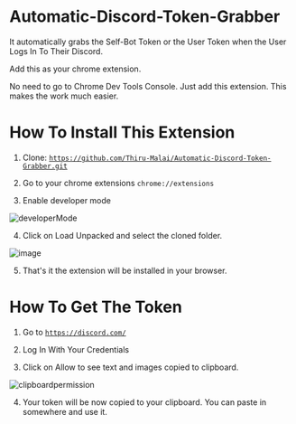 # Automatic-Discord-Token-Grabber
 It automatically grabs the Self-Bot Token or the User Token when the User Logs In To Their Discord.
 
 Add this as your chrome extension.

 No need to go to Chrome Dev Tools Console. Just add this extension. This makes the work much easier.

# How To Install This Extension

 1. Clone: <code>https://github.com/Thiru-Malai/Automatic-Discord-Token-Grabber.git</code>

 2. Go to your chrome extensions <code>chrome://extensions</code>

 3. Enable developer mode
 
![developerMode](https://user-images.githubusercontent.com/73980589/218063142-0fb9eb25-0dac-457d-b499-24b962196ce6.PNG)

 4. Click on Load Unpacked and select the cloned folder.

![image](https://user-images.githubusercontent.com/73980589/218063454-1dc41706-795c-4c3c-8f3b-3d2858214067.png)

 5. That's it the extension will be installed in your browser.

# How To Get The Token

 1. Go to <code>https://discord.com/</code>

 2. Log In With Your Credentials

 3. Click on Allow to see text and images copied to clipboard.

![clipboardpermission](https://user-images.githubusercontent.com/73980589/218063488-dec05869-5279-4a61-9760-b43ce06e40ea.PNG)

 4. Your token will be now copied to your clipboard. You can paste in somewhere and use it.
